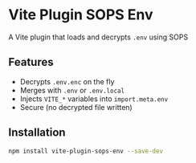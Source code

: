 # Vite Plugin SOPS Env
A Vite plugin that loads and decrypts `.env` using SOPS

## Features

- Decrypts `.env.enc` on the fly
- Merges with `.env` or `.env.local`
- Injects `VITE_*` variables into `import.meta.env`
- Secure (no decrypted file written)

## Installation

```bash
npm install vite-plugin-sops-env --save-dev
```
